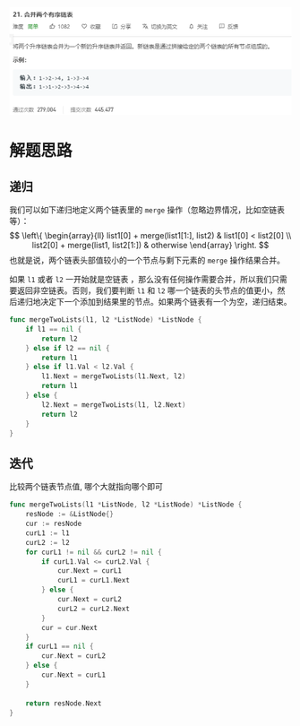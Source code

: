 ![image-20200602151937492](.images/image-20200602151937492.png)

# 解题思路

## 递归

我们可以如下递归地定义两个链表里的 `merge` 操作（忽略边界情况，比如空链表等）：
$$
\left\{ \begin{array}{ll} list1[0] + merge(list1[1:], list2) & list1[0] < list2[0] \\ list2[0] + merge(list1, list2[1:]) & otherwise \end{array} \right.
$$
也就是说，两个链表头部值较小的一个节点与剩下元素的 `merge` 操作结果合并。

如果 `l1` 或者 `l2` 一开始就是空链表 ，那么没有任何操作需要合并，所以我们只需要返回非空链表。否则，我们要判断 `l1` 和 `l2` 哪一个链表的头节点的值更小，然后递归地决定下一个添加到结果里的节点。如果两个链表有一个为空，递归结束。

```go
func mergeTwoLists(l1, l2 *ListNode) *ListNode {
    if l1 == nil {
        return l2
    } else if l2 == nil {
        return l1
    } else if l1.Val < l2.Val {
        l1.Next = mergeTwoLists(l1.Next, l2)
        return l1
    } else {
        l2.Next = mergeTwoLists(l1, l2.Next)
        return l2
    }
}
```

## 迭代

比较两个链表节点值, 哪个大就指向哪个即可

```go
func mergeTwoLists(l1 *ListNode, l2 *ListNode) *ListNode {
	resNode := &ListNode{}
	cur := resNode
    curL1 := l1
    curL2 := l2
    for curL1 != nil && curL2 != nil {
		if curL1.Val <= curL2.Val {
            cur.Next = curL1
            curL1 = curL1.Next
        } else {
			cur.Next = curL2
			curL2 = curL2.Next
		}
		cur = cur.Next
	}
	if curL1 == nil {
		cur.Next = curL2
	} else {
		cur.Next = curL1
	}

	return resNode.Next
}

```

